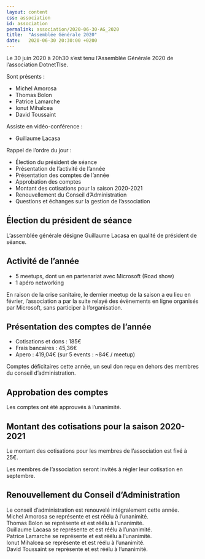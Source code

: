 ```yaml
---
layout: content
css: association
id: association
permalink: association/2020-06-30-AG_2020
title:  "Assemblée Générale 2020"
date:   2020-06-30 20:30:00 +0200
---
```


Le 30 juin 2020 à 20h30 s’est tenu l’Assemblée Générale 2020 de l’association DotnetTlse.

Sont présents :
- Michel Amorosa 
- Thomas Bolon
- Patrice Lamarche
- Ionut Mihalcea
- David Toussaint

Assiste en vidéo-conférence :
- Guillaume Lacasa

Rappel de l’ordre du jour :
- Élection du président de séance 
- Présentation de l’activité de l’année
- Présentation des comptes de l’année
- Approbation des comptes
- Montant des cotisations pour la saison 2020-2021
- Renouvellement du Conseil d’Administration
- Questions et échanges sur la gestion de l’association

## Élection du président de séance

L’assemblée générale désigne Guillaume Lacasa en qualité de président de séance.

## Activité de l’année
- 5 meetups, dont un en partenariat avec Microsoft (Road show)
- 1 apéro networking

En raison de la crise sanitaire, le dernier meetup de la saison a eu lieu en février, l’association a par la suite relayé des évènements en ligne organisés par Microsoft, sans participer à l’organisation.

## Présentation des comptes de l’année

- Cotisations et dons : 185€  
- Frais bancaires : 45,36€  
- Apero : 419,04€ (sur 5 events : ~84€ / meetup)  

Comptes déficitaires cette année, un seul don reçu en dehors des membres du conseil d’administration.

## Approbation des comptes

Les comptes ont été approuvés à l’unanimité.

## Montant des cotisations pour la saison 2020-2021

Le montant des cotisations pour les membres de l’association est fixé à 25€.  

Les membres de l’association seront invités à régler leur cotisation en septembre.

## Renouvellement du Conseil d’Administration

Le conseil d’administration est renouvelé intégralement cette année.  
Michel Amorosa se représente et est réélu à l’unanimité.  
Thomas Bolon se représente et est réélu à l’unanimité.  
Guillaume Lacasa se représente et est réélu à l’unanimité.  
Patrice Lamarche se représente et est réélu à l’unanimité.  
Ionut Mihalcea se représente et est réélu à l’unanimité.  
David Toussaint se représente et est réélu à l’unanimité.  
